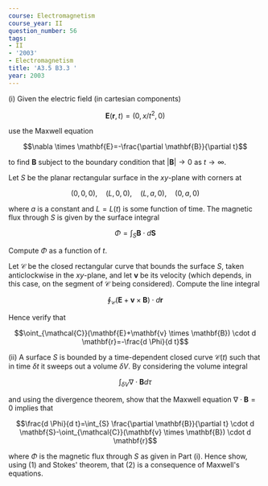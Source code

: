 ```yaml
---
course: Electromagnetism
course_year: II
question_number: 56
tags:
- II
- '2003'
- Electromagnetism
title: 'A3.5 B3.3 '
year: 2003
---
```



(i) Given the electric field (in cartesian components)

$$\mathbf{E}(\mathbf{r}, t)=\left(0, x / t^{2}, 0\right)$$

use the Maxwell equation

$$\nabla \times \mathbf{E}=-\frac{\partial \mathbf{B}}{\partial t}$$

to find $\mathbf{B}$ subject to the boundary condition that $|\mathbf{B}| \rightarrow 0$ as $t \rightarrow \infty$.

Let $S$ be the planar rectangular surface in the $x y$-plane with corners at

$$(0,0,0), \quad(L, 0,0), \quad(L, a, 0), \quad(0, a, 0)$$

where $a$ is a constant and $L=L(t)$ is some function of time. The magnetic flux through $S$ is given by the surface integral

$$\Phi=\int_{S} \mathbf{B} \cdot d \mathbf{S}$$

Compute $\Phi$ as a function of $t$.

Let $\mathcal{C}$ be the closed rectangular curve that bounds the surface $S$, taken anticlockwise in the $x y$-plane, and let $\mathbf{v}$ be its velocity (which depends, in this case, on the segment of $\mathcal{C}$ being considered). Compute the line integral

$$\oint_{\mathcal{C}}(\mathbf{E}+\mathbf{v} \times \mathbf{B}) \cdot d \mathbf{r}$$

Hence verify that

$$\oint_{\mathcal{C}}(\mathbf{E}+\mathbf{v} \times \mathbf{B}) \cdot d \mathbf{r}=-\frac{d \Phi}{d t}$$

(ii) A surface $S$ is bounded by a time-dependent closed curve $\mathcal{C}(t)$ such that in time $\delta t$ it sweeps out a volume $\delta V$. By considering the volume integral

$$\int_{\delta V} \nabla \cdot \mathbf{B} d \tau$$

and using the divergence theorem, show that the Maxwell equation $\nabla \cdot \mathbf{B}=0$ implies that

$$\frac{d \Phi}{d t}=\int_{S} \frac{\partial \mathbf{B}}{\partial t} \cdot d \mathbf{S}-\oint_{\mathcal{C}}(\mathbf{v} \times \mathbf{B}) \cdot d \mathbf{r}$$

where $\Phi$ is the magnetic flux through $S$ as given in Part (i). Hence show, using (1) and Stokes' theorem, that (2) is a consequence of Maxwell's equations.